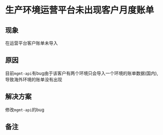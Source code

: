 # 生产环境运营平台未出现客户月度账单

## 现象

在运营平台客户账单未导入

## 原因

目前`mgmt-api`有bug由于该客户有两个环境只会导入一个环境的账单数据(国内), 导致海外环境的账单没有出现

## 解决方案

修改`mgmt-api`的bug

## 备注